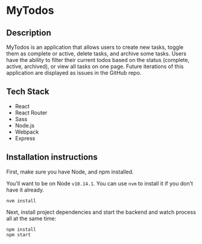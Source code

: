 # MyTodos

## Description
MyTodos is an application that allows users to create new tasks, toggle them as complete or active, delete tasks, and archive some tasks.  Users have the ability to filter their current todos based on the status (complete, active, archived), or view all tasks on one page.  Future iterations of this application are displayed as issues in the GitHub repo.

## Tech Stack
* React
* React Router
* Sass
* Node.js
* Webpack
* Express

## Installation instructions

First, make sure you have Node, and npm installed.

You'll want to be on Node `v10.14.1`. You can use `nvm` to install it if you don't have it already.

`nvm install`

Next, install project dependencies and start the backend and watch process all at the same time:

`npm install`  
`npm start`


